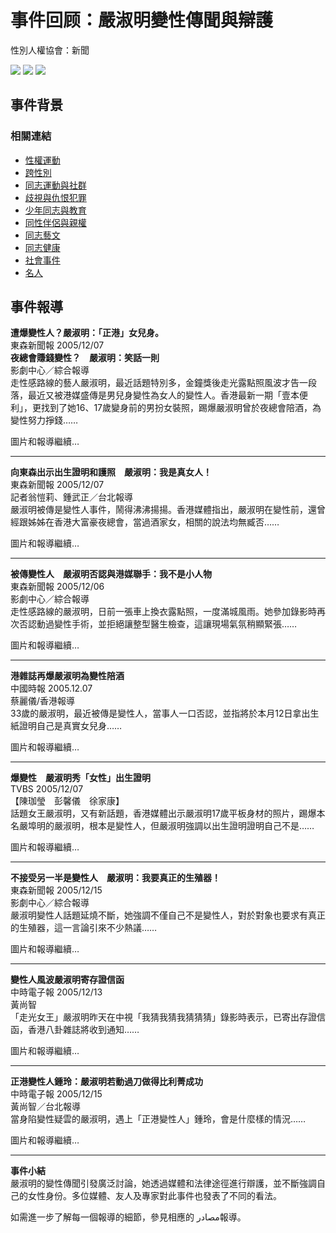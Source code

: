 # 事件回顾：嚴淑明變性傳聞與辯護

性別人權協會：新聞

![](/images/news_left.gif)
![](/images/news_left2.gif)
![](../images/item.gif)

## 事件背景

### 相關連結
- [性權運動](clip1.php)
- [跨性別](clip2.php)
- [同志運動與社群](clip3.php)
- [歧視與仇恨犯罪](clip4.php)
- [少年同志與教育](clip5.php)
- [同性伴侶與親權](clip6.php)
- [同志藝文](clip7.php)
- [同志健康](clip8.php)
- [社會事件](clip9.php)
- [名人](clip10.php)

## 事件報導

**遭爆變性人？嚴淑明：「正港」女兒身。**  
東森新聞報 2005/12/07  
**夜總會賺錢變性？　嚴淑明：笑話一則**  
影劇中心／綜合報導  
走性感路線的藝人嚴淑明，最近話題特別多，金鐘獎後走光露點照風波才告一段落，最近又被港媒盛傳是男兒身變性為女人的變性人。香港最新一期「壹本便利」，更找到了她16、17歲變身前的男扮女裝照，踢爆嚴淑明曾於夜總會陪酒，為變性努力掙錢……  

圖片和報導繼續…

---

**向東森出示出生證明和護照　嚴淑明：我是真女人！**  
東森新聞報 2005/12/07  
記者翁愷莉、鍾武正／台北報導  
嚴淑明被傳是變性人事件，鬧得沸沸揚揚。香港媒體指出，嚴淑明在變性前，還曾經跟姊姊在香港大富豪夜總會，當過酒家女，相關的說法均無臧否……  

圖片和報導繼續…

---

**被傳變性人　嚴淑明否認與港媒聯手：我不是小人物**  
東森新聞報 2005/12/06  
影劇中心／綜合報導  
走性感路線的嚴淑明，日前一張車上換衣露點照，一度滿城風雨。她參加錄影時再次否認動過變性手術，並拒絕讓整型醫生檢查，這讓現場氣氛稍顯緊張……  

圖片和報導繼續…

---

**港雜誌再爆嚴淑明為變性陪酒**  
中國時報 2005.12.07  
蔡麗儀/香港報導  
33歲的嚴淑明，最近被傳是變性人，當事人一口否認，並指將於本月12日拿出生紙證明自己是真實女兒身……  

圖片和報導繼續…

---

**爆變性　嚴淑明秀「女性」出生證明**  
TVBS 2005/12/07  
【陳珈瑩　彭馨儀　徐家康】  
話題女王嚴淑明，又有新話題，香港媒體出示嚴淑明17歲平板身材的照片，踢爆本名嚴埠明的嚴淑明，根本是變性人，但嚴淑明強調以出生證明證明自己不是……  

圖片和報導繼續…

---

**不接受另一半是變性人　嚴淑明：我要真正的生殖器！**  
東森新聞報 2005/12/15  
影劇中心／綜合報導  
嚴淑明變性人話題延燒不斷，她強調不僅自己不是變性人，對於對象也要求有真正的生殖器，這一言論引來不少熱議……  

圖片和報導繼續…

---

**變性人風波嚴淑明寄存證信函**  
中時電子報 2005/12/13  
黃尚智  
「走光女王」嚴淑明昨天在中視「我猜我猜我猜猜猜」錄影時表示，已寄出存證信函，香港八卦雜誌將收到通知……  

圖片和報導繼續…

---

**正港變性人鍾玲：嚴淑明若動過刀做得比利菁成功**  
中時電子報 2005/12/15  
黃尚智／台北報導  
當身陷變性疑雲的嚴淑明，遇上「正港變性人」鍾玲，會是什麼樣的情況……  

圖片和報導繼續…

---

**事件小結**  
嚴淑明的變性傳聞引發廣泛討論，她透過媒體和法律途徑進行辯護，並不斷強調自己的女性身份。多位媒體、友人及專家對此事件也發表了不同的看法。

如需進一步了解每一個報導的細節，參見相應的 مصادر報導。